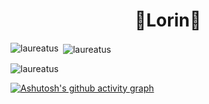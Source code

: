 <h1 align="center">🚀Lorin🚀</h1>

<p><img align="left" src="https://github-readme-stats.vercel.app/api/top-langs?username=laureatus&show_icons=true&locale=en&layout=compact" alt="laureatus" /></p>


<p>&nbsp;<img align="center" src="https://github-readme-stats.vercel.app/api?username=laureatus&show_icons=true&locale=en" alt="laureatus" /></p>


<p><img align="center" src="https://github-readme-streak-stats.herokuapp.com/?user=laureatus&" alt="laureatus" /></p>

[![Ashutosh's github activity graph](https://activity-graph.herokuapp.com/graph?username=Laureatus&theme=github)](https://github.com/ashutosh00710/github-readme-activity-graph)
